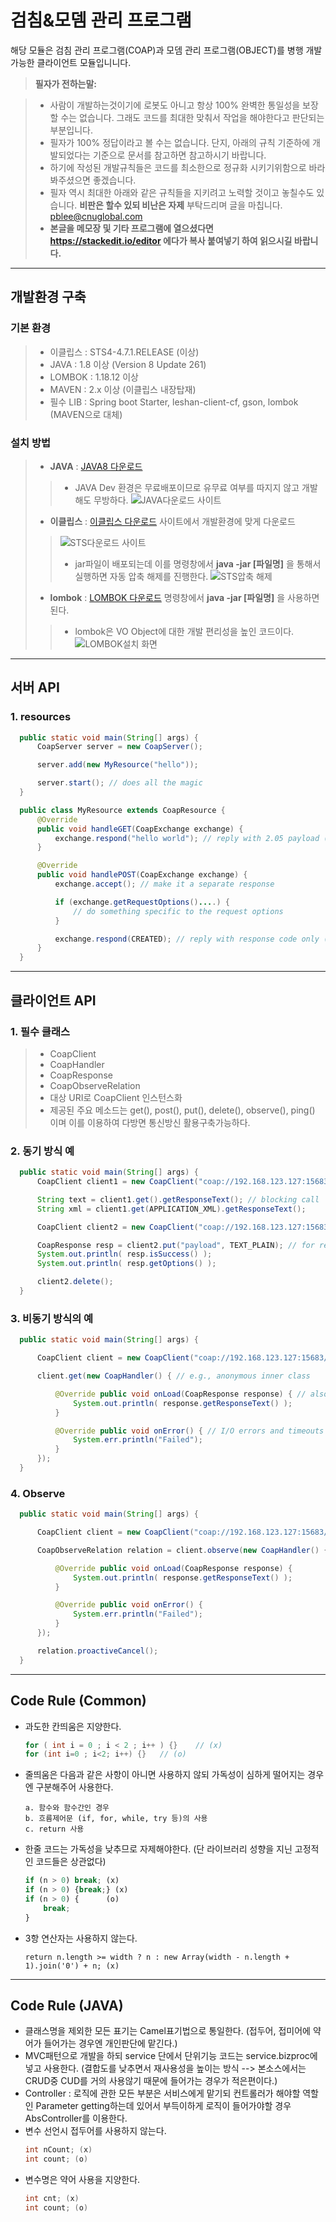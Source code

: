 검침&모뎀 관리 프로그램
======================
해당 모듈은 검침 관리 프로그램(COAP)과 모뎀 관리 프로그램(OBJECT)를 병행 개발 가능한 클라이언트 모듈입니니다.

> **필자가 전하는말:**

>- 사람이 개발하는것이기에 로봇도 아니고 항상 100% 완벽한 통일성을 보장할 수는 없습니다. 그래도 코드를 최대한 맞춰서 작업을 해야한다고 판단되는 부분입니다.
>- 필자가 100% 정답이라고 볼 수는 없습니다. 단지, 아래의 규칙 기준하에 개발되었다는 기준으로 문서를 참고하면 참고하시기 바랍니다.
>- 하기에 작성된 개발규칙들은 코드를 최소한으로 정규화 시키기위함으로 바라봐주셨으면 좋겠습니다.
>- 필자 역시 최대한 아래와 같은 규칙들을 지키려고 노력할 것이고 놓칠수도 있습니다. **비판은 할수 있되 비난은 자제** 부탁드리며 글을 마칩니다.   pblee@cnuglobal.com
>- **본글을 메모장 및 기타 프로그램에 열으셨다면 https://stackedit.io/editor 에다가 복사 붙여넣기 하여 읽으시길 바랍니다.**
---

## 개발환경 구축
### 기본 환경
>- 이클립스 : STS4-4.7.1.RELEASE (이상)
>- JAVA : 1.8 이상 (Version 8 Update 261)
>- LOMBOK : 1.18.12 이상
>- MAVEN : 2.x 이상 (이클립스 내장탑재)
>- 필수 LIB : Spring boot Starter, leshan-client-cf, gson, lombok (MAVEN으로 대체)
### 설치 방법
>- **JAVA** : [JAVA8 다운로드](https://www.java.com/ko/download/win10.jsp)
>>- JAVA Dev 환경은 무료배포이므로 유무료 여부를 따지지 않고 개발해도 무방하다.
>>![JAVA다운로드 사이트](./docs/image/JAVA8.png)
>
>- **이클립스** : [이클립스 다운로드](https://spring.io/tools#main) 사이트에서 개발환경에 맞게 다운로드
>>![STS다운로드 사이트](./docs/image/STS4.png)
>>- jar파일이 배포되는데 이를 명령창에서 **java -jar [파일명]** 을 통해서 실행하면 자동 압축 해제를 진행한다.
>>![STS압축 해제](./docs/image/STS4_UNPACK.png)
>
>- **lombok** : [LOMBOK 다운로드](https://projectlombok.org/download) 명령창에서 **java -jar [파일명]** 을 사용하면된다.
>>- lombok은 VO Object에 대한 개발 편리성을 높인 코드이다.
>>![LOMBOK설치 화면](./docs/image/LOMBOK.png)

---
## 서버 API
### 1. resources
  ```java
	public static void main(String[] args) {
		CoapServer server = new CoapServer();

		server.add(new MyResource("hello"));

		server.start(); // does all the magic
	}

	public class MyResource extends CoapResource {
		@Override
		public void handleGET(CoapExchange exchange) {
			exchange.respond("hello world"); // reply with 2.05 payload (text/plain)
		}

		@Override
		public void handlePOST(CoapExchange exchange) {
			exchange.accept(); // make it a separate response

			if (exchange.getRequestOptions()....) {
				// do something specific to the request options
			}

			exchange.respond(CREATED); // reply with response code only (shortcut)
		}
	}
  ```
---
## 클라이언트 API
### 1. 필수 클래스
>- CoapClient
>- CoapHandler
>- CoapResponse
>- CoapObserveRelation
>- 대상 URI로 CoapClient 인스턴스화
>- 제공된 주요 메소드는 get(), post(), put(), delete(), observe(), ping() 이며 이를 이용하여 다방면 통신방신 활용구축가능하다.

### 2. 동기 방식 예
  ```java
	public static void main(String[] args) {
		CoapClient client1 = new CoapClient("coap://192.168.123.127:15683/cmd");

		String text = client1.get().getResponseText(); // blocking call
		String xml = client1.get(APPLICATION_XML).getResponseText();

		CoapClient client2 = new CoapClient("coap://192.168.123.127:15683/cmd");

		CoapResponse resp = client2.put("payload", TEXT_PLAIN); // for response details
		System.out.println( resp.isSuccess() );
		System.out.println( resp.getOptions() );

		client2.delete();
	}
  ```
### 3. 비동기 방식의 예
  ```java
	public static void main(String[] args) {

		CoapClient client = new CoapClient("coap://192.168.123.127:15683/cmd");

		client.get(new CoapHandler() { // e.g., anonymous inner class

			@Override public void onLoad(CoapResponse response) { // also error resp.
				System.out.println( response.getResponseText() );
			}

			@Override public void onError() { // I/O errors and timeouts
				System.err.println("Failed");
			}
		});
	}

  ```
### 4. Observe
  ```java
	public static void main(String[] args) {

		CoapClient client = new CoapClient("coap://192.168.123.127:15683/obs");

		CoapObserveRelation relation = client.observe(new CoapHandler() {

			@Override public void onLoad(CoapResponse response) {
				System.out.println( response.getResponseText() );
			}

			@Override public void onError() {
				System.err.println("Failed");
			}
		});

		relation.proactiveCancel();
	}

  ```
---

## Code Rule (Common)
- 과도한 칸띄움은 지양한다.
  ```java
  for ( int i = 0 ; i < 2 ; i++ ) {}	// (x)
  for (int i=0 ; i<2; i++) {}	// (o)
  ```
- 줄띄움은 다음과 같은 사항이 아니면 사용하지 않되 가독성이 심하게 떨어지는 경우엔 구분해주어 사용한다.
  ```
  a. 함수와 함수간인 경우
  b. 흐름제어문 (if, for, while, try 등)의 사용
  c. return 사용
  ```
- 한줄 코드는 가독성을 낮추므로 자제해야한다. (단 라이브러리 성향을 지닌 고정적인 코드들은 상관없다)
  ```javascript
  if (n > 0) break; (x)
  if (n > 0) {break;} (x)
  if (n > 0) {      (o)
      break;	  
  }
  ```
- 3항 연산자는 사용하지 않는다.
  ```
  return n.length >= width ? n : new Array(width - n.length + 1).join('0') + n; (x)
  ```
	
---

## Code Rule (JAVA)
- 클래스명을 제외한 모든 표기는 Camel표기법으로 통일한다. (접두어, 접미어에 약어가 들어가는 경우엔 개인판단에 맡긴다.)
- MVC패턴으로 개발을 하되 service 단에서 단위기능 코드는 service.bizproc에 넣고 사용한다. (결합도를 낮추면서 재사용성을 높이는 방식 --> 본소스에서는 CRUD중 CUD를 거의 사용않기 때문에 들어가는 경우가 적은편이다.)
- Controller : 로직에 관한 모든 부분은 서비스에게 맡기되 컨트롤러가 해야할 역할인 Parameter getting하는데 있어서 부득이하게 로직이 들어가야할 경우 AbsController를 이용한다.
- 변수 선언시 접두어를 사용하지 않는다.
  ```java
  int nCount; (x)
  int count; (o)
  ```
- 변수명은 약어 사용을 지양한다.
  ```java
  int cnt; (x)
  int count; (o)
  ```
